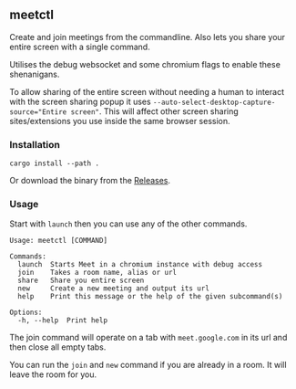 ## meetctl

Create and join meetings from the commandline. Also lets you share your entire screen with a single command.

Utilises the debug websocket and some chromium flags to enable these shenanigans.

To allow sharing of the entire screen without needing a human to interact with the screen sharing popup it uses `--auto-select-desktop-capture-source="Entire screen"`. This will affect other screen sharing sites/extensions you use inside the same browser session.

### Installation

`cargo install --path .`

Or download the binary from the [Releases](https://github.com/erkannt/meetctl/releases).

### Usage

Start with `launch` then you can use any of the other commands.

```
Usage: meetctl [COMMAND]

Commands:
  launch  Starts Meet in a chromium instance with debug access
  join    Takes a room name, alias or url
  share   Share you entire screen
  new     Create a new meeting and output its url
  help    Print this message or the help of the given subcommand(s)

Options:
  -h, --help  Print help
```

The join command will operate on a tab with `meet.google.com` in its url and then close all empty tabs.

You can run the `join` and `new` command if you are already in a room. It will leave the room for you.